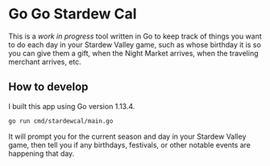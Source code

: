 # Go Go Stardew Cal

This is a _work in progress_ tool written in Go to keep track of
things you want to do each day in your Stardew Valley game, such
as whose birthday it is so you can give them a gift, when the
Night Market arrives, when the traveling merchant arrives, etc.

## How to develop

I built this app using Go version 1.13.4.

```sh
go run cmd/stardewcal/main.go
```

It will prompt you for the current season and day in your Stardew Valley
game, then tell you if any birthdays, festivals, or other notable events
are happening that day.
